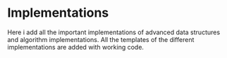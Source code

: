 # Implementations
Here i add all the important implementations of advanced data structures 
and algorithm implementations. All the templates of the different implementations
are added with working code.

